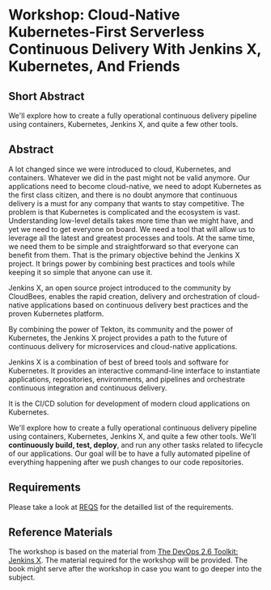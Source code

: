 # Workshop: Cloud-Native Kubernetes-First Serverless Continuous Delivery With Jenkins X, Kubernetes, And Friends

## Short Abstract

We'll explore how to create a fully operational continuous delivery pipeline using containers, Kubernetes, Jenkins X, and quite a few other tools.

## Abstract

A lot changed since we were introduced to cloud, Kubernetes, and containers. Whatever we did in the past might not be valid anymore. Our applications need to become cloud-native, we need to adopt Kubernetes as the first class citizen, and there is no doubt anymore that continuous delivery is a must for any company that wants to stay competitive. The problem is that Kubernetes is complicated and the ecosystem is vast. Understanding low-level details takes more time than we might have, and yet we need to get everyone on board. We need a tool that will allow us to leverage all the latest and greatest processes and tools. At the same time, we need them to be simple and straightforward so that everyone can benefit from them. That is the primary objective behind the Jenkins X project. It brings power by combining best practices and tools while keeping it so simple that anyone can use it.

Jenkins X, an open source project introduced to the community by CloudBees, enables the rapid creation, delivery and orchestration of cloud-native applications based on continuous delivery best practices and the proven Kubernetes platform.

By combining the power of Tekton, its community and the power of Kubernetes, the Jenkins X project provides a path to the future of continuous delivery for microservices and cloud-native applications.

Jenkins X is a combination of best of breed tools and software for Kubernetes. It provides an interactive command-line interface to instantiate applications, repositories, environments, and pipelines and orchestrate continuous integration and continuous delivery.

It is the CI/CD solution for development of modern cloud applications on Kubernetes.

We'll explore how to create a fully operational continuous delivery pipeline using containers, Kubernetes, Jenkins X, and quite a few other tools. We'll **continuously build, test, deploy**, and run any other tasks related to lifecycle of our applications. Our goal will be to have a fully automated pipeline of everything happening after we push changes to our code repositories.

## Requirements

Please take a look at [REQS](REQS.md) for the detailled list of the requirements.

## Reference Materials

The workshop is based on the material from [The DevOps 2.6 Toolkit: Jenkins X](https://amzn.to/2m9h8YU). The material required for the workshop will be provided. The book might serve after the workshop in case you want to go deeper into the subject.